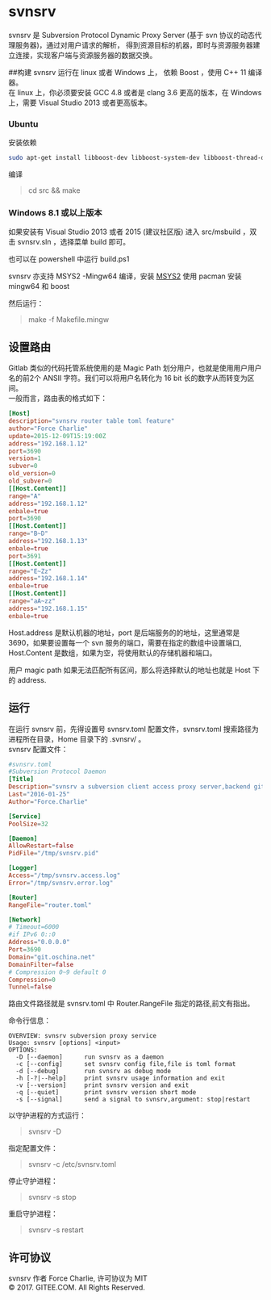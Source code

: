 # svnsrv

svnsrv 是 Subversion Protocol Dynamic Proxy Server (基于 svn 协议的动态代理服务器)，通过对用户请求的解析，
得到资源目标的机器，即时与资源服务器建立连接，实现客户端与资源服务器的数据交换。

##构建
svnsrv 运行在 linux 或者 Windows 上， 依赖 Boost ，使用 C++ 11 编译器。  
在 linux 上，你必须要安装 GCC 4.8 或者是 clang 3.6 更高的版本，在 Windows 上，需要 Visual Studio 2013 或者更高版本。   

### Ubuntu

安装依赖      
```sh
sudo apt-get install libboost-dev libboost-system-dev libboost-thread-dev
```
编译    
>cd src && make

### Windows 8.1 或以上版本

如果安装有 Visual Studio 2013 或者 2015 (建议社区版) 进入 src/msbuild ，双击 svnsrv.sln ，选择菜单 build 即可。

也可以在 powershell 中运行 build.ps1

svnsrv 亦支持 MSYS2 -Mingw64 编译，安装 [MSYS2](https://sourceforge.net/projects/msys2)   使用 pacman 安装 mingw64 和 boost   

然后运行：   
>make -f Makefile.mingw


## 设置路由

Gitlab 类似的代码托管系统使用的是 Magic Path 划分用户，也就是使用用户用户名的前2个 ANSII 字符。我们可以将用户名转化为 16 bit 长的数字从而转变为区间。           
一般而言，路由表的格式如下：          
```toml
[Host]
description="svnsrv router table toml feature"
author="Force Charlie"
update=2015-12-09T15:19:00Z
address="192.168.1.12"
port=3690
version=1
subver=0
old_version=0
old_subver=0
[[Host.Content]]
range="A"
address="192.168.1.12"
enbale=true
port=3690
[[Host.Content]]
range="B~D"
address="192.168.1.13"
enbale=true
port=3691
[[Host.Content]]
range="E~Zz"
address="192.168.1.14"
enbale=true
[[Host.Content]]
range="aA~zz"
address="192.168.1.15"
enbale=true
```

Host.address 是默认机器的地址，port 是后端服务的的地址，这里通常是3690，如果要设置每一个 svn 服务的端口，需要在指定的数组中设置端口,
Host.Content 是数组，如果为空，将使用默认的存储机器和端口。

用户 magic path 如果无法匹配所有区间，那么将选择默认的地址也就是 Host 下的 address.         

## 运行

在运行 svnsrv 前，先得设置号 svnsrv.toml 配置文件，svnsrv.toml 搜索路径为进程所在目录，Home 目录下的 .svnsrv/ 。    
svnsrv 配置文件：   
```toml
#svnsrv.toml
#Subversion Protocol Daemon
[Title]
Description="svnsrv a subversion client access proxy server,backend git repository"
Last="2016-01-25"
Author="Force.Charlie"

[Service]
PoolSize=32

[Daemon]
AllowRestart=false
PidFile="/tmp/svnsrv.pid"

[Logger]
Access="/tmp/svnsrv.access.log"
Error="/tmp/svnsrv.error.log"

[Router]
RangeFile="router.toml"

[Network]
# Timeout=6000
#if IPv6 0::0
Address="0.0.0.0"
Port=3690
Domain="git.oschina.net"
DomainFilter=false
# Compression 0~9 default 0
Compression=0
Tunnel=false

```
路由文件路径就是 svnsrv.toml 中 Router.RangeFile 指定的路径,前文有指出。

命令行信息：    
```
OVERVIEW: svnsrv subversion proxy service
Usage: svnsrv [options] <input>
OPTIONS:
  -D [--daemon]      run svnsrv as a daemon
  -c [--config]      set svnsrv config file,file is toml format
  -d [--debug]       run svnsrv as debug mode
  -h [-?|--help]     print svnsrv usage information and exit
  -v [--version]     print svnsrv version and exit
  -q [--quiet]       print svnsrv version short mode
  -s [--signal]      send a signal to svnsrv,argument: stop|restart
```

以守护进程的方式运行：      
>svnsrv -D

指定配置文件：    
>svnsrv -c /etc/svnsrv.toml

停止守护进程：
>svnsrv -s stop

重启守护进程：   
>svnsrv -s restart

## 许可协议

svnsrv 作者 Force Charlie, 许可协议为 MIT       
© 2017. GITEE.COM. All Rights Reserved.    
